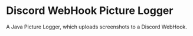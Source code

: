 # Discord WebHook Picture Logger
A Java Picture Logger, which uploads screenshots to a Discord WebHook.
